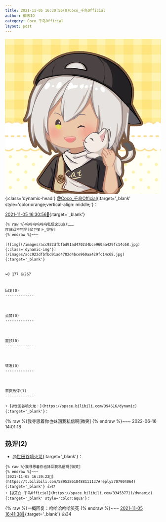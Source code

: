 ```yaml
---
title: 2021-11-05 16:30:56(0)Coco_千鸟Official
author: 御坂IO
category: Coco_千鸟Official
layout: post
---
```


![img](/images/85e485bc0dbd0cde4d15f24d7cffe9704618ad10.jpg){:class='dynamic-head'}
[@Coco_千鸟Official](https://space.bilibili.com/1891728206/dynamic){:target='_blank' style='color:orange;vertical-align: middle;'}：

[2021-11-05 16:30:56🔗](https://t.bilibili.com/589538618488111137){:target='_blank'}

~~~
{% raw %}呜呜呜呜呜呜私信这玩意儿……
咋就回不完呢[保卫萝卜_哭哭]
{% endraw %}~~~

[![img](/images/acc922dfbfbd91ad4702d4bce960aa429fc14c68.jpg){:class='dynamic-img'}](/images/acc922dfbfbd91ad4702d4bce960aa429fc14c68.jpg){:target='_blank'}


↪️0 💬77 👍267


回复(0)
-------------



点赞(0)
-------------



置顶(0)
-------------



转发(0)
-------------



首页热评(1)
-------------

+ [@世田谷喷火龙：](https://space.bilibili.com/394616/dynamic){:target='_blank'}：
~~~
{% raw %}我寻思着你也妹回我私信啊[微笑]
{% endraw %}~~~
2022-06-16 14:01:18


热评(2)
-------------

+ [@世田谷喷火龙](https://space.bilibili.com/394616/dynamic){:target='_blank'}：
~~~
{% raw %}我寻思着你也妹回我私信啊[微笑]
{% endraw %}~~~
[2021-11-05 16:39:22🔗](https://t.bilibili.com/589538618488111137#reply5707904064){:target='_blank'} 👍47
+ [@艾白_千鸟Official](https://space.bilibili.com/334537711/dynamic){:target='_blank' style='color:aqua'}：
~~~
{% raw %}一概回复：哈哈哈哈哈笑死
{% endraw %}~~~
[2021-11-05 16:41:38🔗](https://t.bilibili.com/589538618488111137#reply5707922322){:target='_blank'} 👍34


